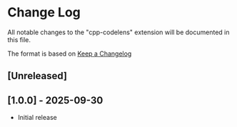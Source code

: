 # Change Log

All notable changes to the "cpp-codelens" extension will be documented in this file.

The format is based on [Keep a Changelog](https://keepachangelog.com/en/1.1.0/)

## [Unreleased]

## [1.0.0] - 2025-09-30
- Initial release